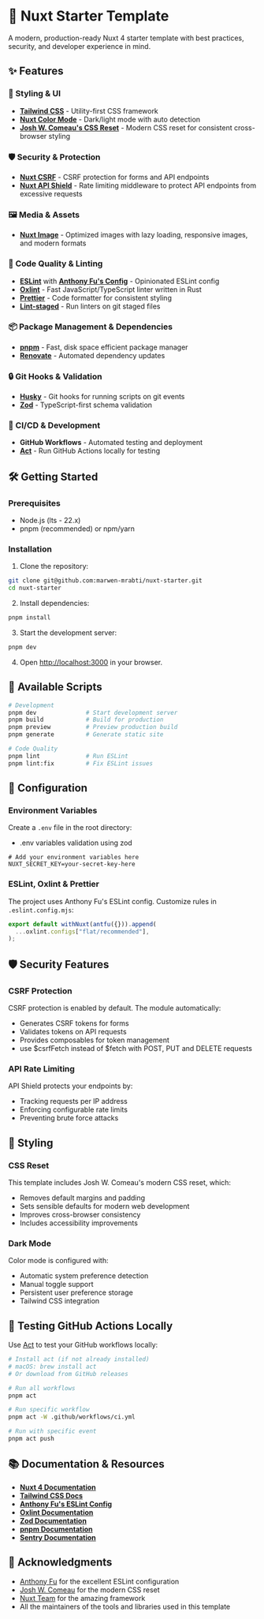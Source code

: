 # 🚀 Nuxt Starter Template

A modern, production-ready Nuxt 4 starter template with best practices, security, and developer experience in mind.

## ✨ Features

### 🎨 Styling & UI

- **[Tailwind CSS](https://tailwindcss.com/)** - Utility-first CSS framework
- **[Nuxt Color Mode](https://color-mode.nuxtjs.org/)** - Dark/light mode with auto detection
- **[Josh W. Comeau's CSS Reset](https://www.joshwcomeau.com/css/custom-css-reset/)** - Modern CSS reset for consistent cross-browser styling

### 🛡️ Security & Protection

- **[Nuxt CSRF](https://nuxt.com/modules/security)** - CSRF protection for forms and API endpoints
- **[Nuxt API Shield](https://github.com/rrd108/nuxt-api-shield)** - Rate limiting middleware to protect API endpoints from excessive requests

### 🖼️ Media & Assets

- **[Nuxt Image](https://image.nuxt.com/)** - Optimized images with lazy loading, responsive images, and modern formats

### 🔧 Code Quality & Linting

- **[ESLint](https://eslint.org/)** with **[Anthony Fu's Config](https://github.com/antfu/eslint-config)** - Opinionated ESLint config
- **[Oxlint](https://oxc.rs/)** - Fast JavaScript/TypeScript linter written in Rust
- **[Prettier](https://prettier.io/)** - Code formatter for consistent styling
- **[Lint-staged](https://github.com/okonet/lint-staged)** - Run linters on git staged files

### 📦 Package Management & Dependencies

- **[pnpm](https://pnpm.io/)** - Fast, disk space efficient package manager
- **[Renovate](https://renovatebot.com/)** - Automated dependency updates

### 🔒 Git Hooks & Validation

- **[Husky](https://typicode.github.io/husky/)** - Git hooks for running scripts on git events
- **[Zod](https://zod.dev/)** - TypeScript-first schema validation

### 🚀 CI/CD & Development

- **GitHub Workflows** - Automated testing and deployment
- **[Act](https://github.com/nektos/act)** - Run GitHub Actions locally for testing

## 🛠️ Getting Started

### Prerequisites

- Node.js (lts - 22.x)
- pnpm (recommended) or npm/yarn

### Installation

1. Clone the repository:

```bash
git clone git@github.com:marwen-mrabti/nuxt-starter.git
cd nuxt-starter
```

2. Install dependencies:

```bash
pnpm install
```

3. Start the development server:

```bash
pnpm dev
```

4. Open [http://localhost:3000](http://localhost:3000) in your browser.

## 📝 Available Scripts

```bash
# Development
pnpm dev              # Start development server
pnpm build            # Build for production
pnpm preview          # Preview production build
pnpm generate         # Generate static site

# Code Quality
pnpm lint             # Run ESLint
pnpm lint:fix         # Fix ESLint issues

```

## 🔧 Configuration

### Environment Variables

Create a `.env` file in the root directory:

- .env variables validation using zod

```env
# Add your environment variables here
NUXT_SECRET_KEY=your-secret-key-here
```

### ESLint, Oxlint & Prettier

The project uses Anthony Fu's ESLint config. Customize rules in `.eslint.config.mjs`:

```mjs
export default withNuxt(antfu({})).append(
  ...oxlint.configs["flat/recommended"],
);
```

## 🛡️ Security Features

### CSRF Protection

CSRF protection is enabled by default. The module automatically:

- Generates CSRF tokens for forms
- Validates tokens on API requests
- Provides composables for token management
- use $csrfFetch instead of $fetch with POST, PUT and DELETE requests

### API Rate Limiting

API Shield protects your endpoints by:

- Tracking requests per IP address
- Enforcing configurable rate limits
- Preventing brute force attacks

## 🎨 Styling

### CSS Reset

This template includes Josh W. Comeau's modern CSS reset, which:

- Removes default margins and padding
- Sets sensible defaults for modern web development
- Improves cross-browser consistency
- Includes accessibility improvements

### Dark Mode

Color mode is configured with:

- Automatic system preference detection
- Manual toggle support
- Persistent user preference storage
- Tailwind CSS integration

## 🧪 Testing GitHub Actions Locally

Use [Act](https://github.com/nektos/act) to test your GitHub workflows locally:

```bash
# Install act (if not already installed)
# macOS: brew install act
# Or download from GitHub releases

# Run all workflows
pnpm act

# Run specific workflow
pnpm act -W .github/workflows/ci.yml

# Run with specific event
pnpm act push
```

## 📚 Documentation & Resources

- **[Nuxt 4 Documentation](https://nuxt.com/docs)**
- **[Tailwind CSS Docs](https://tailwindcss.com/docs)**
- **[Anthony Fu's ESLint Config](https://github.com/antfu/eslint-config)**
- **[Oxlint Documentation](https://oxc.rs/docs/guide/usage/linter.html)**
- **[Zod Documentation](https://zod.dev/)**
- **[pnpm Documentation](https://pnpm.io/)**
- **[Sentry Documentation](https://docs.sentry.io/platforms/javascript/guides/nuxt/)**

## 🙏 Acknowledgments

- [Anthony Fu](https://github.com/antfu) for the excellent ESLint configuration
- [Josh W. Comeau](https://www.joshwcomeau.com/) for the modern CSS reset
- [Nuxt Team](https://nuxt.com/team) for the amazing framework
- All the maintainers of the tools and libraries used in this template
